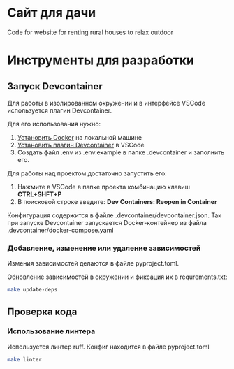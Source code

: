 # Сайт для дачи
Code for website for renting rural houses to relax outdoor

# Инструменты для разработки

## Запуск Devcontainer

Для работы в изолированном окружении и в интерфейсе VSCode используется плагин Devcontainer.

Для его использования нужно:
1. [Установить Docker](https://docs.docker.com/engine/install/ubuntu/#install-using-the-repository) на локальной машине
2. [Установить плагин Devcontainer](https://marketplace.visualstudio.com/items?itemName=ms-vscode-remote.remote-containers) в VSCode
3. Создать файл .env из .env.example в папке .devcontainer и заполнить его.

Для работы над проектом достаточно запустить его:
1. Нажмите в VSCode в папке проекта комбинацию клавиш **CTRL+SHFT+P**
2. В поисковой строке введите: **Dev Containers: Reopen in Container**

Конфигурация содержится в файле .devcontainer/devcontainer.json.
Так при запуске Devcontainer запускается Docker-контейнер из файла .devcontainer/docker-compose.yaml



### Добавление, изменение или удаление зависимостей

Измения зависимостей делаются в файле pyproject.toml.

Обновление зависимостей в окружении и фиксация их в requrements.txt:

```bash
make update-deps
```

## Проверка кода

### Использование линтера

Используется линтер ruff. Конфиг находится в файле pyproject.toml

```bash
make linter
```
